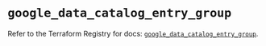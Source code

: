 # `google_data_catalog_entry_group`

Refer to the Terraform Registry for docs: [`google_data_catalog_entry_group`](https://registry.terraform.io/providers/hashicorp/google-beta/6.9.0/docs/resources/google_data_catalog_entry_group).
